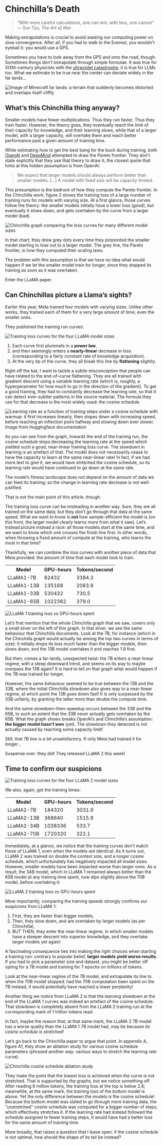 # Chinchilla’s Death

> “With more careful calculations, one can win; with less, one cannot”
> — Sun Tzu, *The Art of War*.

Making extrapolations is crucial to avoid wasting our computing power on slow
convergence. After all, if you had to walk to the Everest,
you wouldn’t eyeball it: you would use a GPS.

Sometimes you have to look away from the GPS and onto the road, though.
Sometimes things don't extrapolate through simple formulae.
It was true for XIXth-century physicists with the [ultraviolet catastrophe][];
it is true for LLMs too.
What we estimate to be true near the center can deviate widely in the far lands…

![Image of Minecraft far lands: a terrain that suddenly becomes distorted and overlaps itself cliffly](https://i.imgur.com/Mf85NuW.png)

## What’s this Chinchilla thing anyway?

Smaller models have fewer multiplications.
Thus they run faster. Thus they train faster.
However, the theory goes, they eventually reach the limit of their capacity for
knowledge, and their learning slows, while that of a larger model,
with a larger capacity, will overtake them and reach better performance
past a given amount of training time.

While estimating how to get the best bang for the buck during training,
both [OpenAI][scaling] and [DeepMind][chinchilla] attempted to draw the Pareto
frontier. They don’t state explicitly that they use that theory to draw it;
the closest quote that hints at this hidden assumption is from OpenAI:

> We expect that larger models should always perform better than smaller models.
> […]
> A model with fixed size will be capacity-limited.

This presumption is the bedrock of how they compute the Pareto frontier.
In the Chinchilla work, figure 2 shows the training loss of a large number of
training runs for models with varying size.
At a first glance, those curves follow the theory:
the smaller models initially have a lower loss (good),
but eventually it slows down,
and gets overtaken by the curve from a larger model (bad).

![Chinchilla graph comparing the loss curves for many different model sizes](../assets/chinchilla-s-death/chinchilla.png)

In that chart, they drew grey dots every time they pinpointed the smaller model
starting to lose out to a larger model.
The grey line, the Pareto frontier, is how they computed their scaling laws.

The problem with this assumption is that
we have no idea what would happen if we let the smaller model train for longer,
since they stopped its training as soon as it was overtaken.

Enter the LLaMA paper.

## Can Chinchillas picture a Llama’s sights?

Earlier this year, Meta trained four models with varying sizes.
Unlike other works, they trained each of them for a very large amount of time;
even the smaller ones.

They published the training run curves:

![Training loss curves for the four LLaMA model sizes](../assets/chinchilla-s-death/llama1-training.png)

1. Each curve first plummets in a **power law**,
2. and then seemingly enters a **nearly-linear** decrease in loss
   (corresponding to a fairly constant rate of knowledge acquisition).
3. At the very tip of the curve, they all break this line by **flattening**
   slightly.

Right off the bat, I want to tackle a subtle misconception that people can have
related to the end-of-curve flattening.
They are all trained with gradient descent using a variable learning rate
(which is, roughly,
a hyperparameter for how much to go in the direction of the gradient).
To get a good training, they had to constantly decrease the learning rate,
so that it can detect ever-subtler patterns in the source material.
The formula they use for that decrease is the most widely used:
the cosine schedule.

![Learning rate as a function of training steps under a cosine schedule with
warmup: it first increases linearly, then slopes down with increasing speed,
before reaching an inflection point halfway and slowing down ever slower. Image from Huggingface documentation](../assets/chinchilla-s-death/warmup_cosine_schedule.png)

As you can see from the graph, towards the end of the training run,
the cosine schedule stops decreasing the learning rate at the speed which
yielded such a good, near-linear training loss curve.
The slowdown in learning is an artefact of that.
The model does not necessarily cease to have
the capacity to learn at the same near-linear rate!
In fact, if we had more text to give it,
we would have stretched the cosine schedule,
so its learning rate would have continued to go down at the same rate.

The model’s fitness landscape does not depend on the amount of data
we can feed its training; so the change in learning rate decrease
is not well-justified.

That is not the main point of this article, though.

The training loss curve can be misleading in another way.
Sure, they are all trained on the same data;
but they don’t go through that data at the same speed.
What we want to know is **not** how sample-efficient the model is
(on this front, the larger model clearly learns more from what it saw).
Let’s instead picture instead a race:
all those models start at the same time,
and we want to know which one crosses the finish line first.
In other words, when throwing a fixed amount of compute at the training,
who learns the most in that time?

Thankfully, we can combine the loss curves with another piece of data that Meta
provided: the amount of time that each model took to train.

<table>
 <tr><th>   Model   </th><th> GPU-hours </th><th> Tokens/second </th>
 <tr><td> LLaMA1-7B  </td><td>   82432  </td><td>    3384.3    </td>
 <tr><td> LLaMA1-13B </td><td>  135168  </td><td>    2063.9    </td>
 <tr><td> LLaMA1-33B </td><td>  530432  </td><td>     730.5    </td>
 <tr><td> LLaMA1-65B </td><td> 1022362  </td><td>     379.0    </td>
</table>

![LLaMA 1 training loss vs GPU-hours spent](../assets/chinchilla-s-death/llama1-training-speed.svg)

Let’s first mention that the whole Chinchilla graph that we saw,
covers only a small sliver on the left of this graph.
In that sliver, we see the same behaviour that Chinchilla documents.
Look at the 7B, for instance (which in the Chinchilla graph would actually be
among the top two curves in terms of size):
it initially drops its loss much faster than the bigger models, then slows down,
and the 13B model overtakes it and reaches 1.9 first.

But then, comes a far-lands, unexpected twist: the 7B enters a near-linear
regime, with a steep downward trend, and seems on its way to maybe overpass the
13B again? It is hard to tell on that graph what would happen if the 7B was
trained for longer.

However, the same behaviour seemed to be true between the 13B and the 33B,
where the initial Chinchilla slowdown also gives way to a near-linear regime,
at which point the 13B goes down fast! It is only surpassed by the 33B unfairly,
by granting the latter more than double the compute time.

And the same slowdown-then-speedup occurs between the 33B and the 65B,
to such an extent that the 33B never actually gets overtaken by the 65B.
What the graph shows breaks OpenAI’s and Chinchilla’s assumption:
**the bigger model hasn’t won** (yet).
The slowdown they detected is not actually caused by reaching some capacity limit!

Still, that 7B line is a bit unsatisfactory.
If only Meta had trained it for longer…

Suspense over: they did! They released LLaMA 2 this week!

## Time to confirm our suspicions

![Training loss curves for the four LLaMA 2 model sizes](../assets/chinchilla-s-death/llama2-training.png)

We also, again, got the training times:

<table>
 <tr><th>   Model   </th><th> GPU-hours </th><th> Tokens/second </th>
 <tr><td> LLaMA2-7B  </td><td>  184320  </td><td>    3031.9    </td>
 <tr><td> LLaMA2-13B </td><td>  368640  </td><td>    1515.9    </td>
 <tr><td> LLaMA2-34B </td><td> 1038336  </td><td>     533.7    </td>
 <tr><td> LLaMA2-70B </td><td> 1720320  </td><td>     322.1    </td>
</table>

Immediately, at a glance, we notice that the training curves don’t match those
of LLaMA 1, even when the models are identical.
As it turns out, LLaMA 2 was trained on double the context size,
and a longer cosine schedule, which unfortunately
has negatively impacted all model sizes.
However, smaller models have been impacted worse than larger ones.
As a result, the 34B model, which in LLaMA 1 remained always better than the 65B
model at any training time spent, now dips slightly above the 70B model,
before overtaking it:

![LLaMA 2 training loss vs GPU-hours spent](../assets/chinchilla-s-death/llama2-training-speed.svg)

More importantly, comparing the training speeds strongly confirms our suspicions
from LLaMA 1:

1. First, they are faster than bigger models,
2. Then, they slow down, and are overtaken by larger models (as per
   Chinchilla),
3. BUT THEN, they enter the near-linear regime, in which smaller models have a
   steeper descent into superior knowledge, and they overtake larger models
   yet again!

A fascinating consequence ties into making the right choices
when starting a training run:
contrary to popular belief, **larger models yield worse results**.
If you had to pick a parameter size and dataset, you might be better off opting
for a 7B model and training for 7 epochs on trillions of tokens.

Look at the near-linear regime of the 7B model, and extrapolate its line to when
the 70B model stopped:
had the 70B computation been spent on the 7B instead,
it would potentially have reached a lower perplexity!

Another thing we notice from LLaMA 2 is that the learning slowdown at the end of
the LLaMA 1 curves was indeed an artefact of the cosine schedule.
That slowdown is completely absent from the LLaMA 2 training run at the
corresponding mark of 1 trillion tokens read.

In fact, maybe the reason that, at that same mark, the LLaMA 2 7B model has a
worse quality than the LLaMA 1 7B model had,
may be because *its cosine schedule is stretched*!

Let’s go back to the Chinchilla paper to argue that point.
In appendix A, figure A1, they show an ablation study for various cosine
schedule parameters (phrased another way:
various ways to stretch the learning rate curve).

![Chinchilla cosine schedule ablation study](../assets/chinchilla-s-death/chinchilla-cosine-ablation-study.png)

They make the point that the lowest loss is achieved when the curve is not
stretched. That is supported by the graphs, but we notice something off.
After reading 6 million tokens, the training loss at the top is below 2.8;
meanwhile, at the same mark, the training loss of the bottom model is above.
Yet the only difference between the models is the cosine schedule!
Because the bottom model was slated to go through more training data,
the “unstretched” cosine schedule was computed for a bigger number of steps,
which effectively stretches it.
If the learning rate had instead followed
the schedule assigned to fewer training steps,
it would have had a better loss for the same amount of training time.

More broadly, that raises a question that I leave open:
if the cosine schedule is not optimal,
how should the shape of its tail be instead?

[ultraviolet catastrophe]: https://en.wikipedia.org/wiki/Ultraviolet_catastrophe
[scaling]: https://arxiv.org/abs/2001.08361
[chinchilla]: https://arxiv.org/abs/2203.15556
[llama1]: https://arxiv.org/abs/2302.13971
[llama2]: https://arxiv.org/abs/2307.09288
[cosine]: https://arxiv.org/pdf/1608.03983.pdf

<script type="application/ld+json">
{ "@context": "http://schema.org",
  "@type": "BlogPosting",
  "datePublished": "2023-07-23T17:35:02Z",
  "keywords": "gpu, ml" }
</script>
